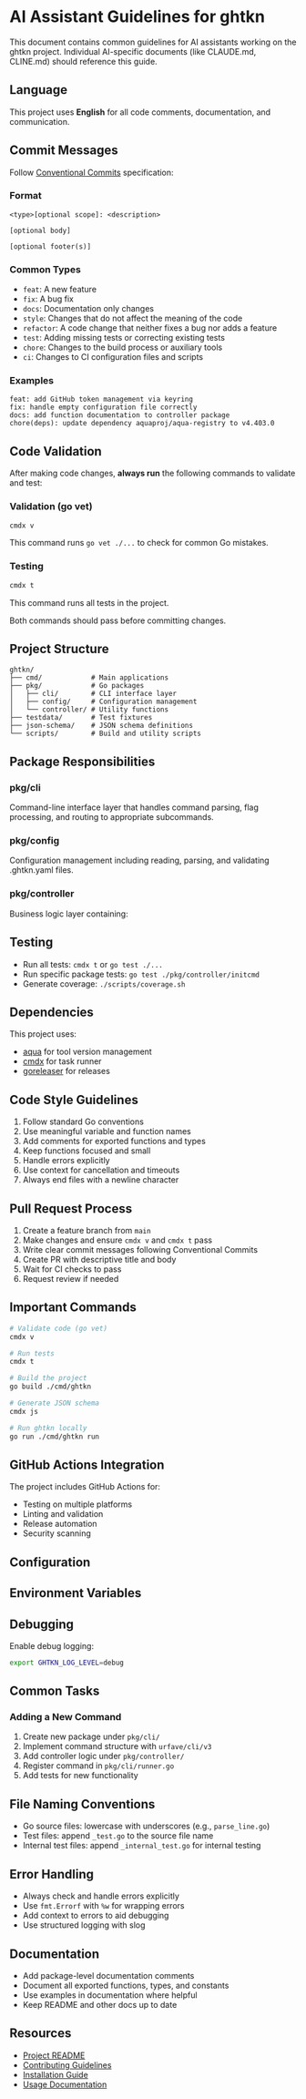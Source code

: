 # AI Assistant Guidelines for ghtkn

This document contains common guidelines for AI assistants working on the ghtkn project.
Individual AI-specific documents (like CLAUDE.md, CLINE.md) should reference this guide.

## Language

This project uses **English** for all code comments, documentation, and communication.

## Commit Messages

Follow [Conventional Commits](https://www.conventionalcommits.org/) specification:

### Format

```
<type>[optional scope]: <description>

[optional body]

[optional footer(s)]
```

### Common Types

- `feat`: A new feature
- `fix`: A bug fix
- `docs`: Documentation only changes
- `style`: Changes that do not affect the meaning of the code
- `refactor`: A code change that neither fixes a bug nor adds a feature
- `test`: Adding missing tests or correcting existing tests
- `chore`: Changes to the build process or auxiliary tools
- `ci`: Changes to CI configuration files and scripts

### Examples

```
feat: add GitHub token management via keyring
fix: handle empty configuration file correctly
docs: add function documentation to controller package
chore(deps): update dependency aquaproj/aqua-registry to v4.403.0
```

## Code Validation

After making code changes, **always run** the following commands to validate and test:

### Validation (go vet)

```bash
cmdx v
```
This command runs `go vet ./...` to check for common Go mistakes.

### Testing

```bash
cmdx t
```
This command runs all tests in the project.

Both commands should pass before committing changes.

## Project Structure

```
ghtkn/
├── cmd/            # Main applications
├── pkg/            # Go packages
│   ├── cli/        # CLI interface layer
│   ├── config/     # Configuration management
│   └── controller/ # Utility functions
├── testdata/       # Test fixtures
├── json-schema/    # JSON schema definitions
└── scripts/        # Build and utility scripts
```

## Package Responsibilities

### pkg/cli
Command-line interface layer that handles command parsing, flag processing, and routing to appropriate subcommands.

### pkg/config
Configuration management including reading, parsing, and validating .ghtkn.yaml files.

### pkg/controller
Business logic layer containing:

## Testing

- Run all tests: `cmdx t` or `go test ./...`
- Run specific package tests: `go test ./pkg/controller/initcmd`
- Generate coverage: `./scripts/coverage.sh`

## Dependencies

This project uses:

- [aqua](https://aquaproj.github.io/) for tool version management
- [cmdx](https://github.com/suzuki-shunsuke/cmdx) for task runner
- [goreleaser](https://goreleaser.com/) for releases

## Code Style Guidelines

1. Follow standard Go conventions
2. Use meaningful variable and function names
3. Add comments for exported functions and types
4. Keep functions focused and small
5. Handle errors explicitly
6. Use context for cancellation and timeouts
7. Always end files with a newline character

## Pull Request Process

1. Create a feature branch from `main`
2. Make changes and ensure `cmdx v` and `cmdx t` pass
3. Write clear commit messages following Conventional Commits
4. Create PR with descriptive title and body
5. Wait for CI checks to pass
6. Request review if needed

## Important Commands

```bash
# Validate code (go vet)
cmdx v

# Run tests
cmdx t

# Build the project
go build ./cmd/ghtkn

# Generate JSON schema
cmdx js

# Run ghtkn locally
go run ./cmd/ghtkn run
```

## GitHub Actions Integration

The project includes GitHub Actions for:

- Testing on multiple platforms
- Linting and validation
- Release automation
- Security scanning

## Configuration

## Environment Variables

## Debugging

Enable debug logging:

```bash
export GHTKN_LOG_LEVEL=debug
```

## Common Tasks

### Adding a New Command

1. Create new package under `pkg/cli/`
2. Implement command structure with `urfave/cli/v3`
3. Add controller logic under `pkg/controller/`
4. Register command in `pkg/cli/runner.go`
5. Add tests for new functionality

## File Naming Conventions

- Go source files: lowercase with underscores (e.g., `parse_line.go`)
- Test files: append `_test.go` to the source file name
- Internal test files: append `_internal_test.go` for internal testing

## Error Handling

- Always check and handle errors explicitly
- Use `fmt.Errorf` with `%w` for wrapping errors
- Add context to errors to aid debugging
- Use structured logging with slog

## Documentation

- Add package-level documentation comments
- Document all exported functions, types, and constants
- Use examples in documentation where helpful
- Keep README and other docs up to date

## Resources

- [Project README](README.md)
- [Contributing Guidelines](CONTRIBUTING.md)
- [Installation Guide](INSTALL.md)
- [Usage Documentation](USAGE.md)
